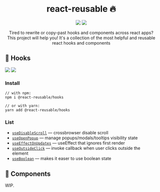 <h1 align="center">react-reusable 🔥</h1>
<p align="center">
  <img src="https://img.shields.io/github/languages/top/golubkov-p/react-reusable?style=flat-square"> <img src="https://img.shields.io/github/last-commit/golubkov-p/react-reusable?style=flat-square">
</p>
<p align="center">Tired to rewrite or copy-past hooks and components across react apps? This project will help you! It's a collection of the most helpful and reusable react hooks and components</p>

## 🚀 Hooks
<img src="https://img.shields.io/npm/v/@react-reusable/hooks?style=flat-square"> <img src="https://img.shields.io/npm/dm/@react-reusable/hooks?style=flat-square">

### Install

```
// with npm:
npm i @react-reusable/hooks

// or with yarn:
yarn add @react-reusable/hooks
```


### List

- [`useDisableScroll`](./packages/hooks/lib/useDisableScroll#readmi) — crossbrowser disable scroll
- [`useOpenPopup`](./packages/hooks/lib/useOpenPopup#readme) — manage popups/modals/tooltips visibility state
- [`useEffectOnUpdates`](./packages/hooks/lib/useEffectOnUpdates#readme) — useEffect that ignores first render
- [`useOutsideClick`](./packages/hooks/lib/useOutsideClick#readme) — invoke callback when user clicks outside the element
- [`useBoolean`](https://github.com/Golubkov-P/react-reusable/tree/main/packages/hooks/lib/useBoolean#readme) — makes it easer to use boolean state

## 🏰 Components

WIP.
